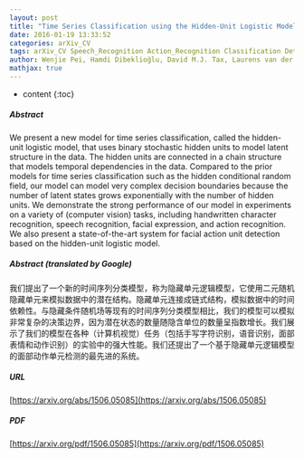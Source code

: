```yaml
---
layout: post
title: "Time Series Classification using the Hidden-Unit Logistic Model"
date: 2016-01-19 13:33:52
categories: arXiv_CV
tags: arXiv_CV Speech_Recognition Action_Recognition Classification Detection Recognition
author: Wenjie Pei, Hamdi Dibeklioğlu, David M.J. Tax, Laurens van der Maaten
mathjax: true
---
```


* content
{:toc}

##### Abstract
We present a new model for time series classification, called the hidden-unit logistic model, that uses binary stochastic hidden units to model latent structure in the data. The hidden units are connected in a chain structure that models temporal dependencies in the data. Compared to the prior models for time series classification such as the hidden conditional random field, our model can model very complex decision boundaries because the number of latent states grows exponentially with the number of hidden units. We demonstrate the strong performance of our model in experiments on a variety of (computer vision) tasks, including handwritten character recognition, speech recognition, facial expression, and action recognition. We also present a state-of-the-art system for facial action unit detection based on the hidden-unit logistic model.

##### Abstract (translated by Google)
我们提出了一个新的时间序列分类模型，称为隐藏单元逻辑模型，它使用二元随机隐藏单元来模拟数据中的潜在结构。隐藏单元连接成链式结构，模拟数据中的时间依赖性。与隐藏条件随机场等现有的时间序列分类模型相比，我们的模型可以模拟非常复杂的决策边界，因为潜在状态的数量随隐含单位的数量呈指数增长。我们展示了我们的模型在各种（计算机视觉）任务（包括手写字符识别，语音识别，面部表情和动作识别）的实验中的强大性能。我们还提出了一个基于隐藏单元逻辑模型的面部动作单元检测的最先进的系统。

##### URL
[https://arxiv.org/abs/1506.05085](https://arxiv.org/abs/1506.05085)

##### PDF
[https://arxiv.org/pdf/1506.05085](https://arxiv.org/pdf/1506.05085)

